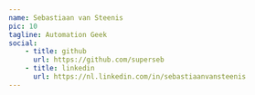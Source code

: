 ```yaml
---
name: Sebastiaan van Steenis
pic: 10
tagline: Automation Geek
social:
    - title: github
      url: https://github.com/superseb
    - title: linkedin
      url: https://nl.linkedin.com/in/sebastiaanvansteenis
---
```

